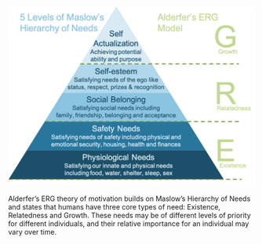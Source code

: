 ![Alderfer's ERG theory](./images/ERG.png)

Alderfer’s ERG theory of motivation builds on Maslow’s Hierarchy of Needs and states that humans have three core types of need: Existence, Relatedness and Growth. These needs may be of different levels of priority for different individuals, and their relative importance for an individual may vary over time.

